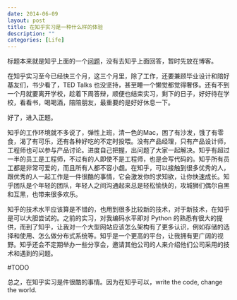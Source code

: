 ```yaml
---
date: 2014-06-09
layout: post
title: 在知乎实习是一种什么样的体验
description: ""
categories: [Life]
---
```


标题本来就是知乎上面的一个[问题](http://www.zhihu.com/question/20452153)，没有去知乎上面回答，暂时先放在博客。

在知乎实习至今已经快三个月，这三个月里，除了工作，还要兼顾毕业设计和陪好基友们，书少看了，TED Talks 也没坚持，甚至睡一个懒觉都觉得奢侈。还有不到一个月就要离开学校，趁着下周答辩，顺便也结束实习，剩下的日子，好好待在学校，看看书，喝喝酒，陪陪朋友，最重要的是好好休息一下。

好了，进入正题。

知乎的工作环境就不多说了，弹性上班，清一色的Mac，困了有沙发，饿了有零食，渴了有可乐，还有各种好吃的不定时投喂。没有产品经理，只有产品设计师，工程师也可以参与产品讨论。进度自己把握，出问题了大家一起解决。知乎有超过一半的员工是工程师，不过有的人即使不是工程师，也是会写代码的。知乎所有员工都是非常可爱的，而且所有人都不容小觑。在知乎，可以接触到很多优秀的人，跟优秀的人一起工作是一件很酷的事情，它会激发你的求知欲，让你快速成长。知乎团队是个年轻的团队，年轻人之间沟通起来总是轻松愉快的，攻城狮们偶尔自黑和互黑，也带来很多欢乐。

知乎的技术水平应该算是不错的，也用到很多比较新的技术，对于新技术，在知乎是可以大胆尝试的。之前的实习，对我编码水平即对 Python 的熟悉有很大的提供，而到了知乎，让我对一个大型网站应该怎么架构有了更多认识，例如存储的选择和使用、怎么做分布式系统等。知乎是一个更高的平台，让我拥有更广阔的视野。知乎还会不定期举办一些分享会，邀请其他公司的人来介绍他们公司采用的技术和遇到的问题。

#TODO

总之，在知乎实习是件很酷的事情。因为在知乎可以，write the code, change the world.
